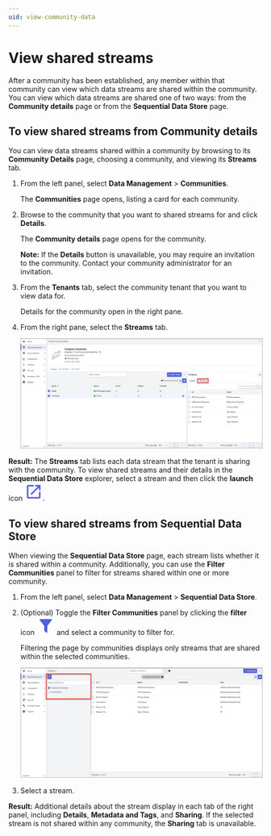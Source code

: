```yaml
---
uid: view-community-data
---
```


# View shared streams 

After a community has been established, any member within that community can view which data streams are shared within the community. You can view which data streams are shared one of two ways: from the **Community details** page or from the **Sequential Data Store** page.

## To view shared streams from Community details

You can view data streams shared within a community by browsing to its **Community Details** page, choosing a community, and viewing its **Streams** tab.

1. From the left panel, select **Data Management** > **Communities**.

    The **Communities** page opens, listing a card for each community.

1. Browse to the community that you want to shared streams for and click **Details**.

    The **Community details** page opens for the community. 
    
    **Note:** If the **Details** button is unavailable, you may require an invitation to the community. Contact your community administrator for an invitation.
    
1. From the **Tenants** tab, select the community tenant that you want to view data for.

    Details for the community open in the right pane.

1. From the right pane, select the **Streams** tab.

    ![Tenant shared streams](images/communities-shared-streams.png)

**Result:** The **Streams** tab lists each data stream that the tenant is sharing with the community. To view shared streams and their details in the **Sequential Data Store** explorer, select a stream and then click the **launch** icon ![launch icon](../_icons/branded/launch.svg). 

## To view shared streams from Sequential Data Store

When viewing the **Sequential Data Store** page, each stream lists whether it is shared within a community. Additionally, you can use the **Filter Communities** panel to filter for streams shared within one or more community.

1. From the left panel, select **Data Management** > **Sequential Data Store**.

1. (Optional) Toggle the **Filter Communities** panel by clicking the **filter** icon ![filter icon](../_icons/branded/filter.svg) and select a community to filter for.

    Filtering the page by communities displays only streams that are shared within the selected communities.
    
    ![Filter communities](images/filter-pane.png)

1. Select a stream.

**Result:** Additional details about the stream display in each tab of the right panel, including **Details**, **Metadata and Tags**, and **Sharing**. If the selected stream is not shared within any community, the **Sharing** tab is unavailable.
